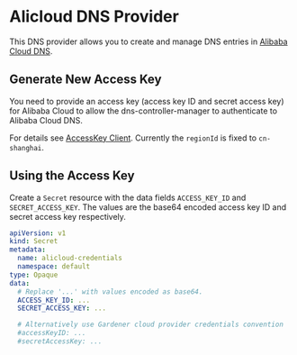 # Alicloud DNS Provider

This DNS provider allows you to create and manage DNS entries in [Alibaba Cloud DNS](https://www.alibabacloud.com/product/dns). 

## Generate New Access Key

You need to provide an access key (access key ID and secret access key) for Alibaba Cloud to allow the dns-controller-manager to 
authenticate to Alibaba Cloud DNS.

For details see [AccessKey Client](https://github.com/aliyun/alibaba-cloud-sdk-go/blob/master/docs/2-Client-EN.md#accesskey-client).
Currently the `regionId` is fixed to `cn-shanghai`. 

## Using the Access Key

Create a `Secret` resource with the data fields `ACCESS_KEY_ID` and `SECRET_ACCESS_KEY`.
The values are the base64 encoded access key ID and secret access key respectively.

```yaml
apiVersion: v1
kind: Secret
metadata:
  name: alicloud-credentials
  namespace: default
type: Opaque
data:
  # Replace '...' with values encoded as base64.
  ACCESS_KEY_ID: ...
  SECRET_ACCESS_KEY: ...

  # Alternatively use Gardener cloud provider credentials convention
  #accessKeyID: ...
  #secretAccessKey: ...
``` 
